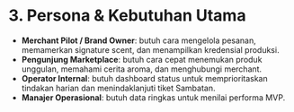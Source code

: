 # 3. Persona & Kebutuhan Utama

- **Merchant Pilot / Brand Owner**: butuh cara mengelola pesanan, memamerkan signature scent, dan menampilkan kredensial produksi.
- **Pengunjung Marketplace**: butuh cara cepat menemukan produk unggulan, memahami cerita aroma, dan menghubungi merchant.
- **Operator Internal**: butuh dashboard status untuk memprioritaskan tindakan harian dan menindaklanjuti tiket Sambatan.
- **Manajer Operasional**: butuh data ringkas untuk menilai performa MVP.
